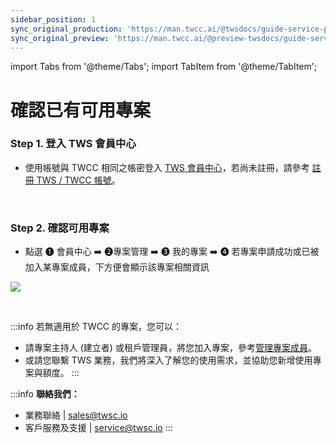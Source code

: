 ```yaml
---
sidebar_position: 1
sync_original_production: 'https://man.twcc.ai/@twsdocs/guide-service-project-availability-zh' 
sync_original_preview: 'https://man.twcc.ai/@preview-twsdocs/guide-service-project-availability-zh' 
---
```


import Tabs from '@theme/Tabs';
import TabItem from '@theme/TabItem';

# 確認已有可用專案

### Step 1. 登入 TWS 會員中心

- 使用帳號與 TWCC 相同之帳密登入 [TWS 會員中心](https://tws.twcc.ai/)，若尚未註冊，請參考 [註冊 TWS / TWCC 帳號](../member-key-quota/sign-up-for-twcc.md)。

<br/>

### Step 2. 確認可用專案

- 點選 <span>&#10102;</span> 會員中心 :arrow_right: <span>&#10103;</span>專案管理 :arrow_right: <span>&#10104;</span> 我的專案 :arrow_right: <span>&#10105;</span> 若專案申請成功或已被加入某專案成員，下方便會顯示該專案相關資訊

![](https://cos.twcc.ai/SYS-MANUAL/uploads/upload_16bca2548cf85d48b7b216907a897037.png)

<br/>


:::info
若無適用於 TWCC 的專案，您可以：
  - 請專案主持人 (建立者) 或租戶管理員，將您加入專案，參考[<ins>管理專案成員</ins>](./manage-project-members.md)。
  - 或請您聯繫 TWS 業務，我們將深入了解您的使用需求，並協助您新增使用專案與額度。
:::


:::info
**聯絡我們：**
- 業務聯絡 | <ins><a href = "mailto: sales@twsc.io">sales@twsc.io</a></ins>
- 客戶服務及支援 | <ins><a href = "mailto: sales@twsc.io">service@twsc.io</a></ins>
:::
